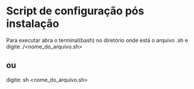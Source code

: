 # Script de configuração pós instalação 
Para executar abra o terminal(bash) no diretório onde está o arquivo .sh e digite ./<nome_do_arquivo.sh> 
## ou
digite: sh <nome_do_arquivo.sh> 
